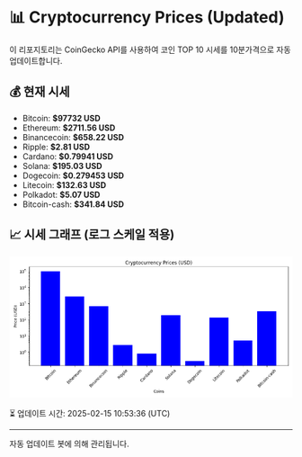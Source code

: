 
# 📊 Cryptocurrency Prices (Updated)

이 리포지토리는 CoinGecko API를 사용하여 코인 TOP 10 시세를 10분가격으로 자동 업데이트합니다.

## 💰 현재 시세
- Bitcoin: **$97732 USD**
- Ethereum: **$2711.56 USD**
- Binancecoin: **$658.22 USD**
- Ripple: **$2.81 USD**
- Cardano: **$0.79941 USD**
- Solana: **$195.03 USD**
- Dogecoin: **$0.279453 USD**
- Litecoin: **$132.63 USD**
- Polkadot: **$5.07 USD**
- Bitcoin-cash: **$341.84 USD**

## 📈 시세 그래프 (로그 스케일 적용)
![Crypto Prices](crypto_prices.png)

⏳ 업데이트 시간: 2025-02-15 10:53:36 (UTC)

---
자동 업데이트 봇에 의해 관리됩니다.
